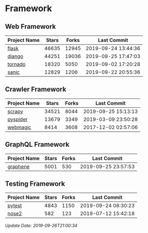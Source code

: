 # Framework

## Web Framework

| Project Name | Stars | Forks | Last Commit |
| ------------ | ----- | ----- | ----------- |
| [flask](https://github.com/pallets/flask) | 46635 | 12945 | 2019-09-24 13:44:36 |
| [django](https://github.com/django/django) | 44251 | 19036 | 2019-09-25 17:47:03 |
| [tornado](https://github.com/tornadoweb/tornado) | 18320 | 5050 | 2019-09-02 17:20:28 |
| [sanic](https://github.com/huge-success/sanic) | 12829 | 1206 | 2019-09-22 20:55:36 |

## Crawler Framework

| Project Name | Stars | Forks | Last Commit |
| ------------ | ----- | ----- | ----------- |
| [scrapy](https://github.com/scrapy/scrapy) | 34521 | 8044 | 2019-09-25 15:13:13 |
| [pyspider](https://github.com/binux/pyspider) | 13679 | 3349 | 2019-03-09 23:50:28 |
| [webmagic](https://github.com/code4craft/webmagic) | 8414 | 3608 | 2017-12-02 02:57:06 |

## GraphQL Framework

| Project Name | Stars | Forks | Last Commit |
| ------------ | ----- | ----- | ----------- |
| [graphene](https://github.com/graphql-python/graphene) | 5001 | 530 | 2019-09-25 23:57:53 |

## Testing Framework

| Project Name | Stars | Forks | Last Commit |
| ------------ | ----- | ----- | ----------- |
| [pytest](https://github.com/pytest-dev/pytest) | 4843 | 1150 | 2019-09-24 08:30:23 |
| [nose2](https://github.com/nose-devs/nose2) | 582 | 123 | 2019-07-12 15:42:18 |

*Update Date: 2019-09-26T21:00:34*